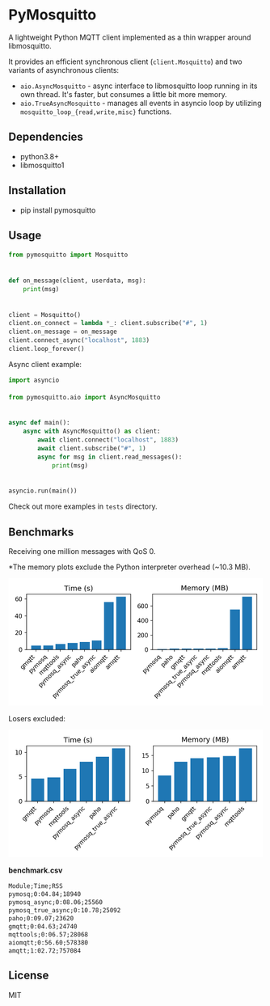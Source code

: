 # PyMosquitto

A lightweight Python MQTT client implemented as a thin wrapper around libmosquitto.

It provides an efficient synchronous client (`client.Mosquitto`) and two variants of asynchronous clients:

- `aio.AsyncMosquitto` - async interface to libmosquitto loop running in its own thread. It's faster, but consumes a little bit more memory.
- `aio.TrueAsyncMosquitto` - manages all events in asyncio loop by utilizing `mosquitto_loop_{read,write,misc}` functions.


## Dependencies

- python3.8+
- libmosquitto1


## Installation

- pip install pymosquitto


## Usage

```python
from pymosquitto import Mosquitto


def on_message(client, userdata, msg):
    print(msg)


client = Mosquitto()
client.on_connect = lambda *_: client.subscribe("#", 1)
client.on_message = on_message
client.connect_async("localhost", 1883)
client.loop_forever()
```

Async client example:

```python
import asyncio

from pymosquitto.aio import AsyncMosquitto


async def main():
    async with AsyncMosquitto() as client:
        await client.connect("localhost", 1883)
        await client.subscribe("#", 1)
        async for msg in client.read_messages():
            print(msg)


asyncio.run(main())
```

Check out more examples in `tests` directory.


## Benchmarks

Receiving one million messages with QoS 0.

*The memory plots exclude the Python interpreter overhead (~10.3 MB).

![benchmark-results](./results.png)

Losers excluded:

![benchmark-results-fast](./results_fast.png)

**benchmark.csv**

```text
Module;Time;RSS
pymosq;0:04.84;18940
pymosq_async;0:08.06;25560
pymosq_true_async;0:10.78;25092
paho;0:09.07;23620
gmqtt;0:04.63;24740
mqttools;0:06.57;28068
aiomqtt;0:56.60;578380
amqtt;1:02.72;757084
```


## License

MIT
